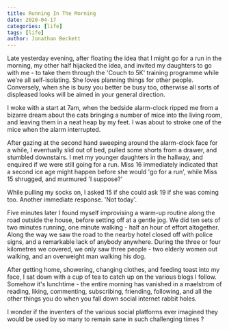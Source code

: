 ```yaml
---
title: Running In The Morning
date: 2020-04-17
categories: [life]
tags: [life]
author: Jonathan Beckett
---
```


Late yesterday evening, after floating the idea that I might go for a run in the morning, my other half hijacked the idea, and invited my daughters to go with me - to take them through the 'Couch to 5K' training programme while we're all self-isolating. She loves planning things for other people. Conversely, when she is busy you better be busy too, otherwise all sorts of displeased looks will be aimed in your general direction.

I woke with a start at 7am, when the bedside alarm-clock ripped me from a bizarre dream about the cats bringing a number of mice into the living room, and leaving them in a neat heap by my feet. I was about to stroke one of the mice when the alarm interrupted.

After gazing at the second hand sweeping around the alarm-clock face for a while, I eventually slid out of bed, pulled some shorts from a drawer, and stumbled downstairs. I met my younger daughters in the hallway, and enquired if we were still going for a run. Miss 16 immediately indicated that a second ice age might happen before she would 'go for a run', while Miss 15 shrugged, and murmured 'I suppose?'

While pulling my socks on, I asked 15 if she could ask 19 if she was coming too. Another immediate response. 'Not today'.

Five minutes later I found myself improvising a warm-up routine along the road outside the house, before setting off at a gentle jog. We did ten sets of two minutes running, one minute walking - half an hour of effort altogether. Along the way we saw the road to the nearby hotel closed off with police signs, and a remarkable lack of anybody anywhere. During the three or four kilometres we covered, we only saw three people - two elderly women out walking, and an overweight man walking his dog.

After getting home, showering, changing clothes, and feeding toast into my face, I sat down with a cup of tea to catch up on the various blogs I follow. Somehow it's lunchtime - the entire morning has vanished in a maelstrom of reading, liking, commenting, subscribing, friending, following, and all the other things you do when you fall down social internet rabbit holes.

I wonder if the inventers of the various social platforms ever imagined they would be used by so many to remain sane in such challenging times ?